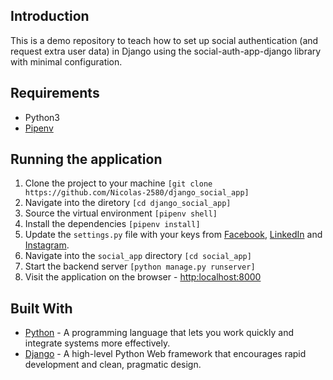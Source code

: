 ## Introduction

This is a demo repository to teach how to set up social authentication (and request extra user data) in Django using the social-auth-app-django library with minimal configuration. 

## Requirements
* Python3
* [Pipenv](https://pypi.org/project/pipenv/)

## Running the application
1. Clone the project to your machine ```[git clone https://github.com/Nicolas-2580/django_social_app]```
2. Navigate into the diretory ```[cd django_social_app]```
3. Source the virtual environment ```[pipenv shell]```
4. Install the dependencies ```[pipenv install]```
5. Update the `settings.py` file with your keys from [Facebook](https://developers.facebook.com/apps), [LinkedIn](https://www.linkedin.com/developers/) and [Instagram](https://www.instagram.com/developer/).
6. Navigate into the `social_app` directory ```[cd social_app]```
7. Start the backend server ```[python manage.py runserver]```
8. Visit the application on the browser - [http:localhost:8000](http:localhost:8000)

## Built With

* [Python](https://www.python.org/) - A programming language that lets you work quickly and integrate systems more effectively.
* [Django](http://djangoproject.org/) - A high-level Python Web framework that encourages rapid development and clean, pragmatic design.
